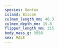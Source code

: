 ```yaml
---
species: Gentoo
island: Biscoe
culmen_length_mm: 46.3
culmen_depth_mm: 15.8
flipper_length_mm: 215
body_mass_g: 5050
sex: MALE
---
```

